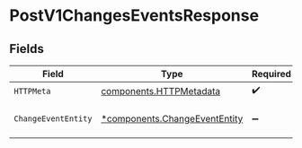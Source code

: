 # PostV1ChangesEventsResponse


## Fields

| Field                                                                         | Type                                                                          | Required                                                                      | Description                                                                   |
| ----------------------------------------------------------------------------- | ----------------------------------------------------------------------------- | ----------------------------------------------------------------------------- | ----------------------------------------------------------------------------- |
| `HTTPMeta`                                                                    | [components.HTTPMetadata](../../models/components/httpmetadata.md)            | :heavy_check_mark:                                                            | N/A                                                                           |
| `ChangeEventEntity`                                                           | [*components.ChangeEventEntity](../../models/components/changeevententity.md) | :heavy_minus_sign:                                                            | Create a change event                                                         |